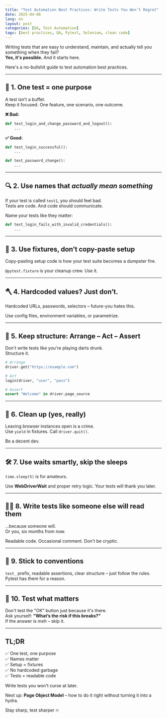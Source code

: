 ```yaml
---
title: "Test Automation Best Practices: Write Tests You Won’t Regret"
date: 2025-04-06
lang: en
layout: post
categories: [QA, Test Automation]
tags: [best practices, QA, Pytest, Selenium, clean code]
---
```


Writing tests that are easy to understand, maintain, and actually tell you something when they fail?  
**Yes, it's possible.** And it starts here.

Here's a no-bullshit guide to test automation best practices.

---

## 🎯 1. One test = one purpose

A test isn't a buffet.  
Keep it focused. One feature, one scenario, one outcome.

**❌ Bad:**
```python
def test_login_and_change_password_and_logout():
    ...
```

**✅ Good:**
```python
def test_login_successful():
    ...

def test_password_change():
    ...
```

---

## 🔍 2. Use names that *actually mean something*

If your test is called `test1`, you should feel bad.  
Tests are code. And code should communicate.

Name your tests like they matter:

```python
def test_login_fails_with_invalid_credentials():
    ...
```

---

## 🧪 3. Use fixtures, don’t copy-paste setup

Copy-pasting setup code is how your test suite becomes a dumpster fire.

`@pytest.fixture` is your cleanup crew. Use it.

---

## 🪓 4. Hardcoded values? Just don’t.

Hardcoded URLs, passwords, selectors – future-you hates this.

Use config files, environment variables, or parametrize.

---

## 🧱 5. Keep structure: Arrange – Act – Assert

Don't write tests like you're playing darts drunk.  
Structure it.

```python
# Arrange
driver.get("https://example.com")

# Act
login(driver, "user", "pass")

# Assert
assert "Welcome" in driver.page_source
```

---

## 🧼 6. Clean up (yes, really)

Leaving browser instances open is a crime.  
Use `yield` in fixtures. Call `driver.quit()`.

Be a decent dev.

---

## 🛠️ 7. Use waits smartly, skip the sleeps

`time.sleep(5)` is for amateurs.

Use **WebDriverWait** and proper retry logic. Your tests will thank you later.

---

## 🧙‍♂️ 8. Write tests like someone else will read them

...because someone will.  
Or you, six months from now.

Readable code. Occasional comment. Don't be cryptic.

---

## 🐍 9. Stick to conventions

`test_` prefix, readable assertions, clear structure – just follow the rules. Pytest has them for a reason.

---

## 🧩 10. Test what matters

Don't test the "OK" button just because it's there.  
Ask yourself: **"What’s the risk if this breaks?"**  
If the answer is *meh* – skip it.

---

## TL;DR

✅ One test, one purpose  
✅ Names matter  
✅ Setup = fixtures  
✅ No hardcoded garbage  
✅ Tests = readable code

Write tests you won't curse at later.

Next up: **Page Object Model** – how to do it right without turning it into a hydra.

Stay sharp, test sharper 🔥

